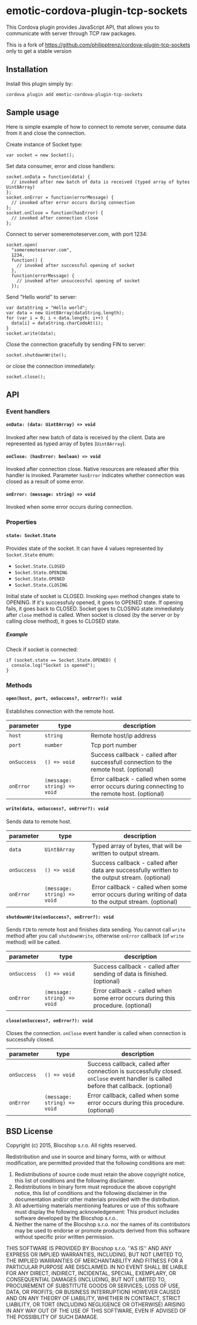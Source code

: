 emotic-cordova-plugin-tcp-sockets
==========================
This Cordova plugin provides JavaScript API, that allows you to communicate with server through TCP raw packages.

This is a fork of https://github.com/philipptrenz/cordova-plugin-tcp-sockets only to get a stable version

## Installation

Install this plugin simply by:

`cordova plugin add emotic-cordova-plugin-tcp-sockets`

## Sample usage
Here is simple example of how to connect to remote server, consume data from it and close the connection.

Create instance of Socket type:
```
var socket = new Socket();
```

Set data consumer, error and close handlers:
```
socket.onData = function(data) {
  // invoked after new batch of data is received (typed array of bytes Uint8Array)
};
socket.onError = function(errorMessage) {
  // invoked after error occurs during connection
};
socket.onClose = function(hasError) {
  // invoked after connection close
};
```
Connect to server someremoteserver.com, with port 1234:
```
socket.open(
  "someremoteserver.com",
  1234,
  function() {
    // invoked after successful opening of socket
  },
  function(errorMessage) {
    // invoked after unsuccessful opening of socket
  });
```

Send "Hello world" to server:
```
var dataString = "Hello world";
var data = new Uint8Array(dataString.length);
for (var i = 0; i < data.length; i++) {
  data[i] = dataString.charCodeAt(i);
}
socket.write(data);
```

Close the connection gracefully by sending FIN to server:
```
socket.shutdownWrite();  
```

or close the connection immediately:
```
socket.close();
```

## API
### Event handlers
#### `onData: (data: Uint8Array) => void`
Invoked after new batch of data is received by the client. Data are represented as typed array of bytes (`Uint8Array`).

#### `onClose: (hasError: boolean) => void`
Invoked after connection close. Native resources are released after this handler is invoked. Parameter `hasError` indicates whether connection was closed as a result of some error.

#### `onError: (message: string) => void`
Invoked when some error occurs during connection.

### Properties
#### `state: Socket.State`
Provides state of the socket. It can have 4 values represented by `Socket.State` enum:
- `Socket.State.CLOSED`
- `Socket.State.OPENING`
- `Socket.State.OPENED`
- `Socket.State.CLOSING`

Initial state of socket is CLOSED. Invoking `open` method changes state to OPENING. If it's successfuly opened, it goes to OPENED state. If opening fails, it goes back to CLOSED. Socket goes to CLOSING state immediately after `close` method is called. When socket is closed (by the server or by calling close method), it goes to CLOSED state.

##### Example
Check if socket is connected:
```
if (socket.state == Socket.State.OPENED) {
  console.log("Socket is opened");
}
```

### Methods
#### `open(host, port, onSuccess?, onError?): void`
Establishes connection with the remote host.

| parameter   | type          | description |
| ----------- |-----------------------------|--------------|
| `host`      | `string`                    | Remote host/ip address |
| `port`      | `number`                    | Tcp port number |
| `onSuccess` | `() => void`                | Success callback - called after successfull connection to the remote host. (optional)|
| `onError`   | `(message: string) => void` | Error callback - called when some error occurs during connecting to the remote host. (optional)|

#### `write(data, onSuccess?, onError?): void`
Sends data to remote host.

| parameter   | type          | description |
| ----------- |-----------------------------|--------------|
| `data`      | `Uint8Array`                | Typed array of bytes, that will be written to output stream. |
| `onSuccess` | `() => void`                | Success callback - called after data are successfully written to the output stream. (optional)|
| `onError`   | `(message: string) => void` | Error callback - called when some error occurs during writing of data to the output stream. (optional)|

#### `shutdownWrite(onSuccess?, onError?): void`
Sends `FIN` to remote host and finishes data sending. You cannot call `write` method after you call `shutdownWrite`, otherwise `onError` callback (of `write` method) will be called.

| parameter   | type          | description |
| ----------- |-----------------------------|--------------|
| `onSuccess` | `() => void`                | Success callback - called after sending of data is finished. (optional)|
| `onError`   | `(message: string) => void` | Error callback - called when some error occurs during this procedure. (optional)|

#### `close(onSuccess?, onError?): void`
Closes the connection. `onClose` event handler is called when connection is successfuly closed.

| parameter   | type          | description |
| ----------- |-----------------------------|--------------|
| `onSuccess` | `() => void`                | Success callback, called after connection is successfully closed. `onClose` event handler is called before that callback. (optional)|
| `onError`   | `(message: string) => void` | Error callback, called when some error occurs during this procedure. (optional)|

## BSD License
Copyright (c) 2015, Blocshop s.r.o.
All rights reserved.

Redistribution and use in source and binary forms, with or without
modification, are permitted provided that the following conditions are met:

1. Redistributions of source code must retain the above copyright notice, this list of conditions and the following disclaimer.
2. Redistributions in binary form must reproduce the above copyright notice, this list of conditions and the following disclaimer in the documentation and/or other materials provided with the distribution.
3. All advertising materials mentioning features or use of this software must display the following acknowledgement: This product includes software developed by the Blocshop s.r.o..
4. Neither the name of the Blocshop s.r.o. nor the names of its contributors may be used to endorse or promote products derived from this software without specific prior written permission.

THIS SOFTWARE IS PROVIDED BY Blocshop s.r.o. ''AS IS'' AND ANY
EXPRESS OR IMPLIED WARRANTIES, INCLUDING, BUT NOT LIMITED TO, THE IMPLIED
WARRANTIES OF MERCHANTABILITY AND FITNESS FOR A PARTICULAR PURPOSE ARE
DISCLAIMED. IN NO EVENT SHALL <COPYRIGHT HOLDER> BE LIABLE FOR ANY
DIRECT, INDIRECT, INCIDENTAL, SPECIAL, EXEMPLARY, OR CONSEQUENTIAL DAMAGES
(INCLUDING, BUT NOT LIMITED TO, PROCUREMENT OF SUBSTITUTE GOODS OR SERVICES;
LOSS OF USE, DATA, OR PROFITS; OR BUSINESS INTERRUPTION) HOWEVER CAUSED AND
ON ANY THEORY OF LIABILITY, WHETHER IN CONTRACT, STRICT LIABILITY, OR TORT
(INCLUDING NEGLIGENCE OR OTHERWISE) ARISING IN ANY WAY OUT OF THE USE OF THIS
SOFTWARE, EVEN IF ADVISED OF THE POSSIBILITY OF SUCH DAMAGE.

